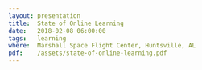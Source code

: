 ```yaml
---
layout: presentation
title:  State of Online Learning
date:   2018-02-08 06:00:00
tags:   learning
where:  Marshall Space Flight Center, Huntsville, AL
pdf:    /assets/state-of-online-learning.pdf
---
```

